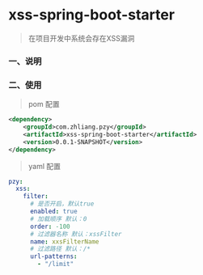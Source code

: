 # xss-spring-boot-starter
> 在项目开发中系统会存在XSS漏洞

### 一、说明


### 二、使用
> pom 配置
```xml
<dependency>
    <groupId>com.zhliang.pzy</groupId>
    <artifactId>xss-spring-boot-starter</artifactId>
    <version>0.0.1-SNAPSHOT</version>
</dependency>
```
> yaml 配置
```yaml
pzy:
  xss:
    filter:
      # 是否开启，默认true
      enabled: true
      # 加载顺序 默认：0
      order: -100
      # 过滤器名称 默认：xssFilter
      name: xxsFilterName
      # 过滤路径 默认：/*
      url-patterns:
        - "/limit"
```
